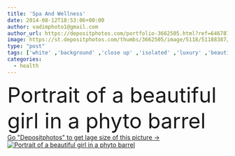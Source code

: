 ```yaml
---
title: 'Spa And Wellness'
date: 2014-08-12T18:53:06+00:00
author: vadimphoto1@gmail.com
author_url: https://depositphotos.com/portfolio-3662505.html?ref=64678756
image: https://st.depositphotos.com/thumbs/3662505/image/5118/51188387/api_thumb_450.jpg?forcejpeg=true
type: "post"
tags: ['white' ,'background' ,'close up' ,'isolated' ,'luxury' ,'beautiful' ,'person' ,'studio' ,'one' ,'girl' ,'female' ,'young' ,'beauty' ,'relaxation' ,'fresh' ,'herbal' ,'portrait' ,'caucasian' ,'sensuality' ,'health' ,'healthy' ,'head' ,'tea' ,'cup' ,'breakfast' ,'wellbeing' ,'medicine' ,'healthcare' ,'face' ,'care' ,'towel' ,'drink' ,'freshness' ,'skin' ,'pretty' ,'home' ,'woman' ,'skincare' ,'body' ,'clean' ,'purity' ,'spa' ,'therapy' ,'treatment' ,'looking' ,'in' ,'resort' ,'attractive' ,'barrel' ,'wellness' ]
categories: 
  - health
---
```

<div aling="center">
            <font size="60"> Portrait of a beautiful girl in a phyto barrel</font>   
</div>
<div>
    <a href='https://st.depositphotos.com/thumbs/3662505/image/5118/51188387/api_thumb_450.jpg?forcejpeg=true?ref=64678756' target=_blank > Go "Depositphotos" to get lage size of this picture ->
        <img href='https://st.depositphotos.com/thumbs/3662505/image/5118/51188387/api_thumb_450.jpg?forcejpeg=true?ref=64678756' src='https://st.depositphotos.com/3662505/5118/i/950/depositphotos_51188387-stock-photo-spa-and-wellness.jpg?forcejpeg=true' alt='Portrait of a beautiful girl in a phyto barrel' >
    </a>
</div>
